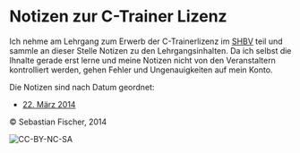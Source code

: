 # Notizen zur C-Trainer Lizenz

Ich nehme am Lehrgang zum Erwerb der C-Trainerlizenz im [SHBV] teil
und sammle an dieser Stelle Notizen zu den Lehrgangsinhalten. Da ich
selbst die Ihnalte gerade erst lerne und meine Notizen nicht von den
Veranstaltern kontrolliert werden, gehen Fehler und Ungenauigkeiten
auf mein Konto.

[SHBV]: http://www.shbv.de/

Die Notizen sind nach Datum geordnet:

  * [22. März 2014](2014.03.22.markdown)

© Sebastian Fischer, 2014

![CC-BY-NC-SA](http://i.creativecommons.org/l/by-nc-sa/4.0/80x15.png)
